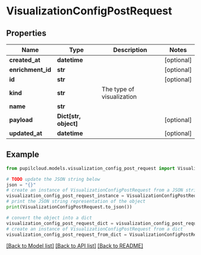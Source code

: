 # VisualizationConfigPostRequest


## Properties

Name | Type | Description | Notes
------------ | ------------- | ------------- | -------------
**created_at** | **datetime** |  | [optional] 
**enrichment_id** | **str** |  | [optional] 
**id** | **str** |  | [optional] 
**kind** | **str** | The type of visualization | 
**name** | **str** |  | 
**payload** | **Dict[str, object]** |  | [optional] 
**updated_at** | **datetime** |  | [optional] 

## Example

```python
from pupilcloud.models.visualization_config_post_request import VisualizationConfigPostRequest

# TODO update the JSON string below
json = "{}"
# create an instance of VisualizationConfigPostRequest from a JSON string
visualization_config_post_request_instance = VisualizationConfigPostRequest.from_json(json)
# print the JSON string representation of the object
print(VisualizationConfigPostRequest.to_json())

# convert the object into a dict
visualization_config_post_request_dict = visualization_config_post_request_instance.to_dict()
# create an instance of VisualizationConfigPostRequest from a dict
visualization_config_post_request_from_dict = VisualizationConfigPostRequest.from_dict(visualization_config_post_request_dict)
```
[[Back to Model list]](../README.md#documentation-for-models) [[Back to API list]](../README.md#documentation-for-api-endpoints) [[Back to README]](../README.md)


